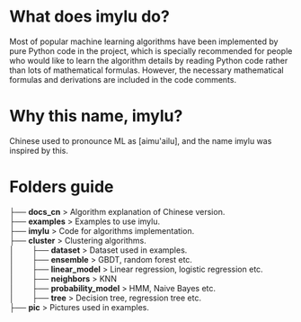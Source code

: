# What does imylu do?
Most of popular machine learning algorithms have been implemented by pure Python code in the project, which is specially recommended for people who would like to learn the algorithm details by reading Python code rather than lots of mathematical formulas. However, the necessary mathematical formulas and derivations are included in the code comments.

# Why this name, imylu?
Chinese used to pronounce ML as [aimu'ailu], and the name imylu was inspired by this.  

# Folders guide

├──  **docs_cn** > Algorithm explanation of Chinese version.  
├──  **examples** > Examples to use imylu.  
├──  **imylu** > Code for algorithms implementation.  
├──  **cluster** > Clustering algorithms.  
│&nbsp;&nbsp;&nbsp;&nbsp;&nbsp;&nbsp;&nbsp;&nbsp;├──  **dataset** > Dataset used in examples.  
│&nbsp;&nbsp;&nbsp;&nbsp;&nbsp;&nbsp;&nbsp;&nbsp;├──  **ensemble** > GBDT, random forest etc.  
│&nbsp;&nbsp;&nbsp;&nbsp;&nbsp;&nbsp;&nbsp;&nbsp;├──  **linear_model** > Linear regression, logistic regression etc.  
│&nbsp;&nbsp;&nbsp;&nbsp;&nbsp;&nbsp;&nbsp;&nbsp;├──  **neighbors** > KNN  
│&nbsp;&nbsp;&nbsp;&nbsp;&nbsp;&nbsp;&nbsp;&nbsp;├──  **probability_model** > HMM, Naive Bayes etc.  
│&nbsp;&nbsp;&nbsp;&nbsp;&nbsp;&nbsp;&nbsp;&nbsp;├──  **tree** > Decision tree, regression tree etc.   
├──  **pic** > Pictures used in examples. 